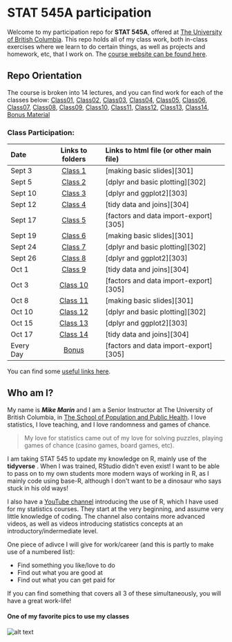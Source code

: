 # STAT 545A participation

Welcome to my participation repo for __STAT 545A__, offered at [The University of British Columbia](www.ubc.ca).  This repo holds all of my class work, both in-class exercises where we learn to do certain things, as well as projects and homework, etc, that I work on.  The [course website can be found here](https://stat545.stat.ubc.ca).

## Repo Orientation

The course is broken into 14 lectures, and you can find work for each of the classes below:
[Class01](https://github.com/MarinStatsLectures/STAT545A-participation/tree/master/Class01), 
[Class02](https://github.com/MarinStatsLectures/STAT545A-participation/tree/master/Class02), 
[Class03](https://github.com/MarinStatsLectures/STAT545A-participation/tree/master/Class03), 
[Class04](https://www.youtube.com/watch?v=dQw4w9WgXcQ), 
[Class05](https://github.com/MarinStatsLectures/STAT545A-participation/tree/master/Class05), 
[Class06](https://github.com/MarinStatsLectures/STAT545A-participation/tree/master/Class06), 
[Class07](https://github.com/MarinStatsLectures/STAT545A-participation/tree/master/Class07), 
[Class08](https://github.com/MarinStatsLectures/STAT545A-participation/tree/master/Class08), 
[Class09](https://github.com/MarinStatsLectures/STAT545A-participation/tree/master/Class09), 
[Class10](https://github.com/MarinStatsLectures/STAT545A-participation/tree/master/Class10), 
[Class11](https://github.com/MarinStatsLectures/STAT545A-participation/tree/master/Class11), 
[Class12](https://github.com/MarinStatsLectures/STAT545A-participation/tree/master/Class12), 
[Class13](https://github.com/MarinStatsLectures/STAT545A-participation/tree/master/Class13), 
[Class14](https://github.com/MarinStatsLectures/STAT545A-participation/tree/master/Class14),
[Bonus Material](https://www.youtube.com/watch?v=mxzgwJ8tSE0)


### Class Participation:
|   Date   | Links to folders  | Links to html file (or other main file)    | 
|:---------|:-----------------:|:--------------------------------|
| Sept 3  | [Class 1][Class01] | [making basic slides][301] |
| Sept 5  | [Class 2][Class02] | [dplyr and basic plotting][302] |
| Sept 10    | [Class 3][Class03] | [dplyr and ggplot2][303] |
| Sept 12   | [Class 4][Class04] | [tidy data and joins][304] |
| Sept 17   | [Class 5][Class05] | [factors and data import-export][305] |
| Sept 19  | [Class 6][Class06] | [making basic slides][301] |
| Sept 24  | [Class 7][Class06] | [dplyr and basic plotting][302] |
| Sept 26    | [Class 8][Class08] | [dplyr and ggplot2][303] |
| Oct 1   | [Class 9][Class09] | [tidy data and joins][304] |
| Oct 3   | [Class 10][Class10] | [factors and data import-export][305] |
| Oct 8  | [Class 11][Class11] | [making basic slides][301] |
| Oct 10  | [Class 12][Class12] | [dplyr and basic plotting][302] |
| Oct 15    | [Class 13][Class13] | [dplyr and ggplot2][303] |
| Oct 17   | [Class 14][Class14] | [tidy data and joins][304] |
| Every Day   | [Bonus][Bonus Material] | [factors and data import-export][305] |


[Class01]: <https://github.com/MarinStatsLectures/STAT545A-participation/tree/master/Class01>
[Class02]: <https://github.com/MarinStatsLectures/STAT545A-participation/tree/master/Class02> 
[Class03]: <https://github.com/MarinStatsLectures/STAT545A-participation/tree/master/Class03> 
[Class04]: <https://www.youtube.com/watch?v=dQw4w9WgXcQ> 
[Class05]: <https://github.com/MarinStatsLectures/STAT545A-participation/tree/master/Class05>
[Class06]: <https://github.com/MarinStatsLectures/STAT545A-participation/tree/master/Class06> 
[Class07]: <https://github.com/MarinStatsLectures/STAT545A-participation/tree/master/Class07> 
[Class08]: <https://github.com/MarinStatsLectures/STAT545A-participation/tree/master/Class08>
[Class09]: <https://github.com/MarinStatsLectures/STAT545A-participation/tree/master/Class09>
[Class10]: <https://github.com/MarinStatsLectures/STAT545A-participation/tree/master/Class10>
[Class11]: <https://github.com/MarinStatsLectures/STAT545A-participation/tree/master/Class11>
[Class12]: <https://github.com/MarinStatsLectures/STAT545A-participation/tree/master/Class12> 
[Class13]: <https://github.com/MarinStatsLectures/STAT545A-participation/tree/master/Class13> 
[Class14]: <https://github.com/MarinStatsLectures/STAT545A-participation/tree/master/Class14>
[Bonus Material]: <https://www.youtube.com/watch?v=mxzgwJ8tSE0>



You can find some [useful links here](https://github.com/MarinStatsLectures/STAT545-participation/blob/master/navigating_github.md).

## Who am I?

My name is _**Mike Marin**_ and I am a Senior Instructor at The University of British Columbia, in [The School of Population and Public Health](www.spph.ubc.ca).  I love statistics, I love teaching, and I love randomness and games of chance.  

>My love for statistics came out of my love for solving puzzles, playing games of chance (casino games, board games, etc).  

I am taking STAT 545 to update my knowledge on R, mainly use of the __tidyverse__ .  When I was trained, RStudio didn't even exist!  I want to be able to pass on to my own students more modern ways of working in R, as I mainly code using base-R, although I don't want to be a dinosaur who says stuck in his old ways!

I also have a [YouTube channel](https://www.youtube.com/marinstatlectures) introducing the use of R, which I have used for my statistics courses. They start at the very beginning, and assume very little knowledge of coding.  The channel also contains more advanced videos, as well as videos introducing statistics concepts at an introductory/indermediate level.

One piece of adivce I will give for work/career (and this is partly to make use of a numbered list):

- Find something you like/love to do
- Find out what you are good at
- Find out what you can get paid for

If you can find something that covers all 3 of these simultaneously, you will have a great work-life!

#### One of my favorite pics to use my classes

![alt text](https://chemicalstatistician.files.wordpress.com/2014/05/pregnant.jpg)
